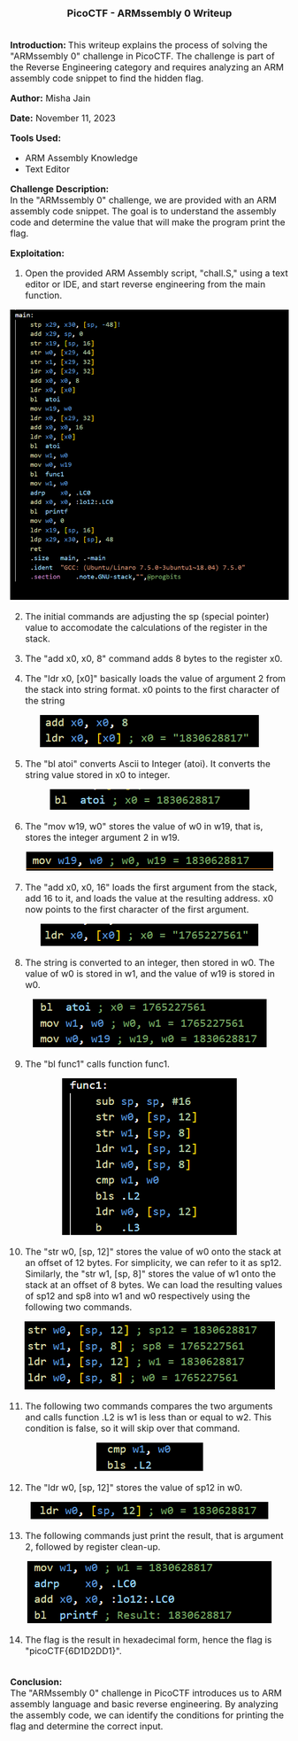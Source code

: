 <font size = '4'>
<center>
<b>
PicoCTF - ARMssembly 0 Writeup 
</b>
</center>
</font>

<br>
<font size = '3'>

<b>Introduction: </b>
This writeup explains the process of solving the "ARMssembly 0" challenge in PicoCTF. The challenge is part of the Reverse Engineering category and requires analyzing an ARM assembly code snippet to find the hidden flag.

<b>Author:</b> Misha Jain

<b>Date:</b> November 11, 2023

<b>Tools Used:</b><br>
- ARM Assembly Knowledge
- Text Editor

<b>Challenge Description:</b><br>
In the "ARMssembly 0" challenge, we are provided with an ARM assembly code snippet. The goal is to understand the assembly code and determine the value that will make the program print the flag.

<b>Exploitation:</b><br>
1. Open the provided ARM Assembly script, "chall.S," using a text editor or IDE, and start reverse engineering from the main function.<br>

<center>

![](<Pictures/ARMssembly 0 - Main_Function.png>)

</center>

2. The initial commands are adjusting the sp (special pointer) value to accomodate the calculations of the register in the stack.<br>

3. The "add x0, x0, 8" command adds 8 bytes to the register x0.

4. The "ldr x0, [x0]" basically loads the value of argument 2 from the stack into string format. x0 points to the first character of the string

<center>

![](<Pictures/ARMssembly 0 - Argument_2.png>)

</center>

5. The "bl atoi" converts Ascii to Integer (atoi). It converts the string value stored in x0 to integer.

<center>

![](<Pictures/ARMssembly 0 - Atoi_Argument_2.png>)

</center>

6. The "mov w19, w0" stores the value of w0 in w19, that is, stores the integer argument 2 in w19.

<center>

![](<Pictures/ARMssembly 0 - w19_Argument_2.png>)

</center>

7. The "add	x0, x0, 16" loads the first argument from the stack, add 16 to it, and loads the value at the resulting address. x0 now points to the first character of the first argument.

<center>

![](<Pictures/ARMssembly 0 - Argument_1.png>)

</center>

8. The string is converted to an integer, then stored in w0. The value of w0 is stored in w1, and the value of w19 is stored in w0.

<center>

![](<Pictures/ARMssembly 0 - Atoi_Argument_1.png>)

</center>

9. The "bl func1" calls function func1.

<center>

![](<Pictures/ARMssembly 0 - Func1.png>)

</center>

10. The "str w0, [sp, 12]" stores the value of w0 onto the stack at an offset of 12 bytes. For simplicity, we can refer to it as sp12. Similarly, the "str w1, [sp, 8]" stores the value of w1 onto the stack at an offset of 8 bytes. We can load the resulting values of sp12 and sp8 into w1 and w0 respectively using the following two commands.

<center>

![](<Pictures/ARMssembly 0 - Swapping_Values.png>)

</center>

11. The following two commands compares the two arguments and calls function .L2 is w1 is less than or equal to w2. This condition is false, so it will skip over that command.

<center>

![](<Pictures/ARMssembly 0 - Comparison.png>)

</center>

12. The "ldr w0, [sp, 12]" stores the value of sp12 in w0.

<center>

![](<Pictures/ARMssembly 0 - Func1_Storage_Final.png>)

</center>

13. The following commands just print the result, that is argument 2, followed by register clean-up.

<center>

![](<Pictures/ARMssembly 0 - Result.png>)

</center>

14. The flag is the result in hexadecimal form, hence the flag is "picoCTF{6D1D2DD1}".<br><br>

<b>Conclusion:</b><br>
The "ARMssembly 0" challenge in PicoCTF introduces us to ARM assembly language and basic reverse engineering. By analyzing the assembly code, we can identify the conditions for printing the flag and determine the correct input.

</font>